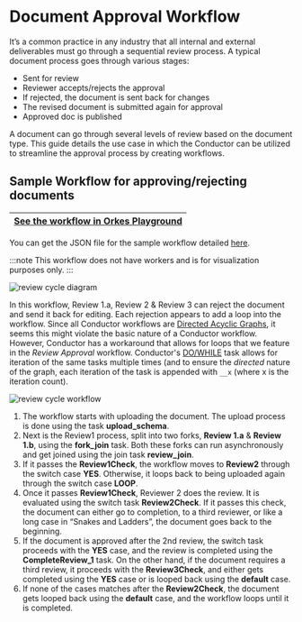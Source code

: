# Document Approval Workflow

It’s a common practice in any industry that all internal and external deliverables must go through a sequential review process. A typical document process goes through various stages:

- Sent for review
- Reviewer accepts/rejects the approval
- If rejected, the document is sent back for changes
- The revised document is submitted again for approval
- Approved doc is published

A document can go through several levels of review based on the document type. This guide details the use case in which the Conductor can be utilized to streamline the approval process by creating workflows.

## Sample Workflow for approving/rejecting documents

| [See the workflow in Orkes Playground](https://play.orkes.io/workflowDef/document_approval_test) |
| ------------------------------------------------------------------------------------------------ |

You can get the JSON file for the sample workflow detailed [here](https://github.com/conductor-sdk/conductor-examples/blob/main/document_approvals/review_approval.json).

:::note
This workflow does not have workers and is for visualization purposes only.
:::

![review cycle diagram](https://raw.githubusercontent.com/conductor-sdk/conductor-examples/main/document_approvals/images/review_cycle.png)

In this workflow, Review 1.a, Review 2 & Review 3 can reject the document and send it back for editing. Each rejection appears to add a loop into the workflow. Since all Conductor workflows are [Directed Acyclic Graphs](https://orkes.io/content/docs/reference-docs/directed-acyclic-graph), it seems this might violate the basic nature of a Conductor workflow. However, Conductor has a workaround that allows for loops that we feature in the _Review Approval_ workflow. Conductor's [DO/WHILE](https://orkes.io/content/docs/reference-docs/do-while-task) task allows for iteration of the same tasks multiple times (and to ensure the _directed_ nature of the graph, each iteration of the task is appended with `__x` (where x is the iteration count).

![review cycle workflow](https://raw.githubusercontent.com/conductor-sdk/conductor-examples/main/document_approvals/images/approval_workflow.jpg)

1. The workflow starts with uploading the document. The upload process is done using the task **upload_schema**.
2. Next is the Review1 process, split into two forks, **Review 1.a** & **Review 1.b**, using the **fork_join** task. Both these forks can run asynchronously and get joined using the join task **review_join**.
3. If it passes the **Review1Check**, the workflow moves to **Review2** through the switch case **YES**. Otherwise, it loops back to being uploaded again through the switch case **LOOP**.
4. Once it passes **Review1Check**, Reviewer 2 does the review. It is evaluated using the switch task **Review2Check**. If it passes this check, the document can either go to completion, to a third reviewer, or like a long case in “Snakes and Ladders”, the document goes back to the beginning.
5. If the document is approved after the 2nd review, the switch task proceeds with the **YES** case, and the review is completed using the **CompleteReview_1** task. On the other hand, if the document requires a third review, it proceeds with the **Review3Check**, and either gets completed using the **YES** case or is looped back using the **default** case.
6. If none of the cases matches after the **Review2Check**, the document gets looped back using the **default** case, and the workflow loops until it is completed.
